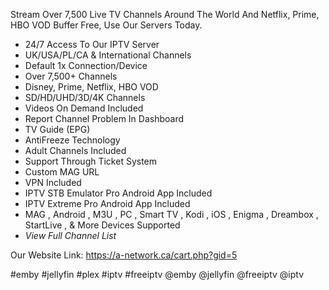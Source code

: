 Stream Over 7,500 Live TV Channels Around The World And Netflix, Prime, HBO VOD Buffer Free, Use Our Servers Today.



- 24/7 Access To Our IPTV Server
- UK/USA/PL/CA & International Channels
- Default 1x Connection/Device
- Over 7,500+ Channels
- Disney, Prime, Netflix, HBO VOD
- SD/HD/UHD/3D/4K Channels
- Videos On Demand Included
- Report Channel Problem In Dashboard
- TV Guide (EPG)
- AntiFreeze Technology
- Adult Channels Included
- Support Through Ticket System
- Custom MAG URL
- VPN Included
- IPTV STB Emulator Pro Android App Included
- IPTV Extreme Pro Android App Included
- MAG , Android , M3U , PC , Smart TV , Kodi , iOS , Enigma , Dreambox , StartLive , & More Devices Supported
- *View Full Channel List*


Our Website Link: https://a-network.ca/cart.php?gid=5





#emby #jellyfin #plex #iptv #freeiptv @emby @jellyfin @freeiptv @iptv
